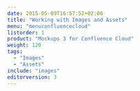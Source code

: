 ```yaml
---
date: 2015-05-09T16:57:52+02:00
title: "Working with Images and Assets"
menu: "menuconfluencecloud" 
listorder: 1
product: "Mockups 3 for Confluence Cloud"
weight: 120
tags:
  - "Images"
  - "Assets"
include: "images"
editorversion: 3
---
```

